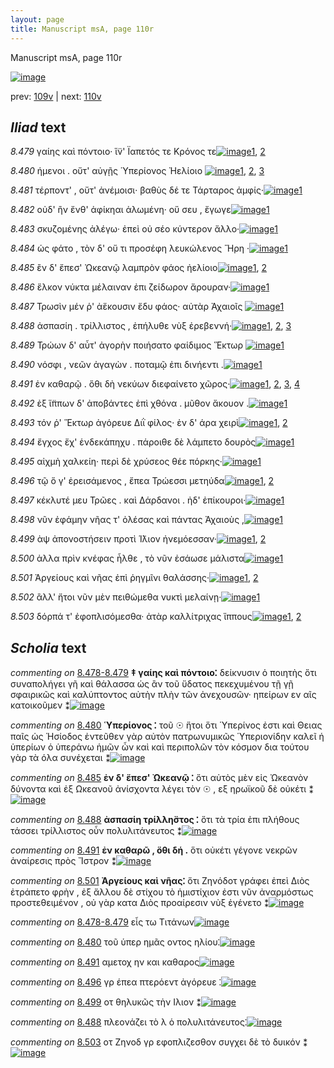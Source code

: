 ```yaml
---
layout: page
title: Manuscript msA, page 110r
---
```


Manuscript msA, page 110r

[![image](http://www.homermultitext.org/iipsrv?OBJ=IIP,1.0&FIF=/project/homer/pyramidal/deepzoom/hmt/vaimg/2017a/VA110RN_0111.tif&WID=100&CVT=JPEG)](http://www.homermultitext.org/ict2/?urn=urn:cite2:hmt:vaimg.2017a:VA110RN_0111)

prev:  [109v](../109v) | next:  [110v](../110v)

## *Iliad* text

*8.479* <a id="8.479"/> γαίης καὶ πόντοιο· ἵ̈ν' Ϊαπετός τε Κρόνος τε[![image](http://www.homermultitext.org/iipsrv?OBJ=IIP,1.0&FIF=/project/homer/pyramidal/deepzoom/hmt/vaimg/2017a/VA110RN_0282.tif&RGN=0.1942,0.2261,0.3734,0.0316&WID=1000&CVT=JPEG)](http://www.homermultitext.org/ict2/?urn=urn:cite2:hmt:vaimg.2017a:VA110RN_0282@0.1942,0.2261,0.3734,0.0316)[1](#msA_8.1), [2](#msA_8.306)

*8.480* <a id="8.480"/> ήμενοι . οὔτ' αὐγῇς Ὑπερίονος 					 Ἠελίοιο 				[![image](http://www.homermultitext.org/iipsrv?OBJ=IIP,1.0&FIF=/project/homer/pyramidal/deepzoom/hmt/vaimg/2017a/VA110RN_0282.tif&RGN=0.1932,0.2472,0.3473,0.0301&WID=1000&CVT=JPEG)](http://www.homermultitext.org/ict2/?urn=urn:cite2:hmt:vaimg.2017a:VA110RN_0282@0.1932,0.2472,0.3473,0.0301)[1](#msA_8.1), [2](#msA_8.307), [3](#msAim_8.2004)

*8.481* <a id="8.481"/> τέρποντ' , οὔτ' ἀνέμοισι· βαθὺς δέ τε Τάρταρος ἀμφίς·[![image](http://www.homermultitext.org/iipsrv?OBJ=IIP,1.0&FIF=/project/homer/pyramidal/deepzoom/hmt/vaimg/2017a/VA110RN_0282.tif&RGN=0.1892,0.2667,0.4384,0.0301&WID=1000&CVT=JPEG)](http://www.homermultitext.org/ict2/?urn=urn:cite2:hmt:vaimg.2017a:VA110RN_0282@0.1892,0.2667,0.4384,0.0301)[1](#msA_8.1)

*8.482* <a id="8.482"/> οὐδ' ἢν ἔνθ' ἀφίκηαι ἀλωμένη· οὔ σευ , ἔγωγε[![image](http://www.homermultitext.org/iipsrv?OBJ=IIP,1.0&FIF=/project/homer/pyramidal/deepzoom/hmt/vaimg/2017a/VA110RN_0282.tif&RGN=0.1922,0.284,0.3984,0.0316&WID=1000&CVT=JPEG)](http://www.homermultitext.org/ict2/?urn=urn:cite2:hmt:vaimg.2017a:VA110RN_0282@0.1922,0.284,0.3984,0.0316)[1](#msA_8.1)

*8.483* <a id="8.483"/> σκυζομένης ἀλέγω· ἐπεὶ οὐ σέο κύντερον ἄλλο·[![image](http://www.homermultitext.org/iipsrv?OBJ=IIP,1.0&FIF=/project/homer/pyramidal/deepzoom/hmt/vaimg/2017a/VA110RN_0282.tif&RGN=0.1932,0.305,0.4144,0.0255&WID=1000&CVT=JPEG)](http://www.homermultitext.org/ict2/?urn=urn:cite2:hmt:vaimg.2017a:VA110RN_0282@0.1932,0.305,0.4144,0.0255)[1](#msA_8.1)

*8.484* <a id="8.484"/> ὡς φάτο , τὸν δ' οὔ τι προσέφη λευκώλενος Ἥρη ·[![image](http://www.homermultitext.org/iipsrv?OBJ=IIP,1.0&FIF=/project/homer/pyramidal/deepzoom/hmt/vaimg/2017a/VA110RN_0282.tif&RGN=0.1902,0.3223,0.4204,0.0308&WID=1000&CVT=JPEG)](http://www.homermultitext.org/ict2/?urn=urn:cite2:hmt:vaimg.2017a:VA110RN_0282@0.1902,0.3223,0.4204,0.0308)[1](#msA_8.1)

*8.485* <a id="8.485"/> ἒν δ' ἔπεσ' Ὠκεανῷ 					λαμπρὸν φάος ἠελίοιο[![image](http://www.homermultitext.org/iipsrv?OBJ=IIP,1.0&FIF=/project/homer/pyramidal/deepzoom/hmt/vaimg/2017a/VA110RN_0282.tif&RGN=0.1792,0.3403,0.4204,0.0308&WID=1000&CVT=JPEG)](http://www.homermultitext.org/ict2/?urn=urn:cite2:hmt:vaimg.2017a:VA110RN_0282@0.1792,0.3403,0.4204,0.0308)[1](#msA_8.308), [2](#msA_8.1)

*8.486* <a id="8.486"/> ἕλκον νύκτα μέλαιναν ἐπι ζείδωρον ἄρουραν·[![image](http://www.homermultitext.org/iipsrv?OBJ=IIP,1.0&FIF=/project/homer/pyramidal/deepzoom/hmt/vaimg/2017a/VA110RN_0282.tif&RGN=0.1912,0.3621,0.4244,0.0308&WID=1000&CVT=JPEG)](http://www.homermultitext.org/ict2/?urn=urn:cite2:hmt:vaimg.2017a:VA110RN_0282@0.1912,0.3621,0.4244,0.0308)[1](#msA_8.1)

*8.487* <a id="8.487"/> Τρωσὶν μέν ῥ' 						 ἀἕκουσιν ἔδυ φάος· αὐτὰρ Ἀχαιοῖς 				[![image](http://www.homermultitext.org/iipsrv?OBJ=IIP,1.0&FIF=/project/homer/pyramidal/deepzoom/hmt/vaimg/2017a/VA110RN_0282.tif&RGN=0.1832,0.3824,0.4414,0.0308&WID=1000&CVT=JPEG)](http://www.homermultitext.org/ict2/?urn=urn:cite2:hmt:vaimg.2017a:VA110RN_0282@0.1832,0.3824,0.4414,0.0308)[1](#msA_8.1)

*8.488* <a id="8.488"/> ἀσπασίη . τρίλλιστος , ἐπήλυθε νὺξ ἐρεβεννή·[![image](http://www.homermultitext.org/iipsrv?OBJ=IIP,1.0&FIF=/project/homer/pyramidal/deepzoom/hmt/vaimg/2017a/VA110RN_0282.tif&RGN=0.1712,0.402,0.4324,0.0308&WID=1000&CVT=JPEG)](http://www.homermultitext.org/ict2/?urn=urn:cite2:hmt:vaimg.2017a:VA110RN_0282@0.1712,0.402,0.4324,0.0308)[1](#msA_8.309), [2](#msA_8.1), [3](#msAint_8.318)

*8.489* <a id="8.489"/> Τρώων δ' αὖτ' ἀγορὴν 					ποιήσατο φαίδιμος Ἕκτωρ 				[![image](http://www.homermultitext.org/iipsrv?OBJ=IIP,1.0&FIF=/project/homer/pyramidal/deepzoom/hmt/vaimg/2017a/VA110RN_0282.tif&RGN=0.1862,0.4207,0.4384,0.0308&WID=1000&CVT=JPEG)](http://www.homermultitext.org/ict2/?urn=urn:cite2:hmt:vaimg.2017a:VA110RN_0282@0.1862,0.4207,0.4384,0.0308)[1](#msA_8.1)

*8.490* <a id="8.490"/> νόσφι , νεῶν ἀγαγὼν . ποταμῷ ἐπι δινήεντι .[![image](http://www.homermultitext.org/iipsrv?OBJ=IIP,1.0&FIF=/project/homer/pyramidal/deepzoom/hmt/vaimg/2017a/VA110RN_0282.tif&RGN=0.1882,0.438,0.3934,0.0308&WID=1000&CVT=JPEG)](http://www.homermultitext.org/ict2/?urn=urn:cite2:hmt:vaimg.2017a:VA110RN_0282@0.1882,0.438,0.3934,0.0308)[1](#msA_8.1)

*8.491* <a id="8.491"/> ἐν καθαρῷ . ὅθι δὴ νεκύων διεφαίνετο χῶρος·[![image](http://www.homermultitext.org/iipsrv?OBJ=IIP,1.0&FIF=/project/homer/pyramidal/deepzoom/hmt/vaimg/2017a/VA110RN_0282.tif&RGN=0.1752,0.4553,0.4404,0.0308&WID=1000&CVT=JPEG)](http://www.homermultitext.org/ict2/?urn=urn:cite2:hmt:vaimg.2017a:VA110RN_0282@0.1752,0.4553,0.4404,0.0308)[1](#msAim_8.315), [2](#msA_8.1), [3](#msA_8.312), [4](#msA_8.310)

*8.492* <a id="8.492"/> ἐξ ἵ̈ππων δ' ἀποβάντες ἐπὶ χθόνα . μῦθον ἄκουον .[![image](http://www.homermultitext.org/iipsrv?OBJ=IIP,1.0&FIF=/project/homer/pyramidal/deepzoom/hmt/vaimg/2017a/VA110RN_0282.tif&RGN=0.1802,0.4756,0.4404,0.0308&WID=1000&CVT=JPEG)](http://www.homermultitext.org/ict2/?urn=urn:cite2:hmt:vaimg.2017a:VA110RN_0282@0.1802,0.4756,0.4404,0.0308)[1](#msA_8.1)

*8.493* <a id="8.493"/> τόν ῥ' Ἕκτωρ ἀγόρευε 						 Διῒ φίλος· ἐν δ' άρα χειρὶ[![image](http://www.homermultitext.org/iipsrv?OBJ=IIP,1.0&FIF=/project/homer/pyramidal/deepzoom/hmt/vaimg/2017a/VA110RN_0282.tif&RGN=0.1612,0.4944,0.4464,0.0316&WID=1000&CVT=JPEG)](http://www.homermultitext.org/ict2/?urn=urn:cite2:hmt:vaimg.2017a:VA110RN_0282@0.1612,0.4944,0.4464,0.0316)[1](#msA_8.1), [2](#msA_8.311)

*8.494* <a id="8.494"/> ἔγχος ἔχ' ἑνδεκάπηχυ . πάροιθε δὲ λάμπετο δουρὸς[![image](http://www.homermultitext.org/iipsrv?OBJ=IIP,1.0&FIF=/project/homer/pyramidal/deepzoom/hmt/vaimg/2017a/VA110RN_0282.tif&RGN=0.1602,0.5147,0.4655,0.0346&WID=1000&CVT=JPEG)](http://www.homermultitext.org/ict2/?urn=urn:cite2:hmt:vaimg.2017a:VA110RN_0282@0.1602,0.5147,0.4655,0.0346)[1](#msA_8.1)

*8.495* <a id="8.495"/> αἰχμὴ χαλκείη· περὶ δὲ χρύσεος θέε πόρκης·[![image](http://www.homermultitext.org/iipsrv?OBJ=IIP,1.0&FIF=/project/homer/pyramidal/deepzoom/hmt/vaimg/2017a/VA110RN_0282.tif&RGN=0.1612,0.5364,0.4515,0.0301&WID=1000&CVT=JPEG)](http://www.homermultitext.org/ict2/?urn=urn:cite2:hmt:vaimg.2017a:VA110RN_0282@0.1612,0.5364,0.4515,0.0301)[1](#msA_8.1)

*8.496* <a id="8.496"/> τῷ ὅ γ' ἐρεισάμενος , ἔπεα Τρώεσσι μετηύδα[![image](http://www.homermultitext.org/iipsrv?OBJ=IIP,1.0&FIF=/project/homer/pyramidal/deepzoom/hmt/vaimg/2017a/VA110RN_0282.tif&RGN=0.1762,0.556,0.4184,0.027&WID=1000&CVT=JPEG)](http://www.homermultitext.org/ict2/?urn=urn:cite2:hmt:vaimg.2017a:VA110RN_0282@0.1762,0.556,0.4184,0.027)[1](#msA_8.1), [2](#msAim_8.316)

*8.497* <a id="8.497"/> κέκλυτέ μευ Τρῶες . 					καὶ Δάρδανοι . ἠδ' 					ἐπίκουροι·[![image](http://www.homermultitext.org/iipsrv?OBJ=IIP,1.0&FIF=/project/homer/pyramidal/deepzoom/hmt/vaimg/2017a/VA110RN_0282.tif&RGN=0.1722,0.5702,0.4484,0.0353&WID=1000&CVT=JPEG)](http://www.homermultitext.org/ict2/?urn=urn:cite2:hmt:vaimg.2017a:VA110RN_0282@0.1722,0.5702,0.4484,0.0353)[1](#msA_8.1)

*8.498* <a id="8.498"/> νῦν ἐφάμην νῆας τ' ὀλέσας καὶ πάντας Ἀχαιοὺς ,[![image](http://www.homermultitext.org/iipsrv?OBJ=IIP,1.0&FIF=/project/homer/pyramidal/deepzoom/hmt/vaimg/2017a/VA110RN_0282.tif&RGN=0.1812,0.592,0.3964,0.0316&WID=1000&CVT=JPEG)](http://www.homermultitext.org/ict2/?urn=urn:cite2:hmt:vaimg.2017a:VA110RN_0282@0.1812,0.592,0.3964,0.0316)[1](#msA_8.1)

*8.499* <a id="8.499"/> ὰψ ἀπονοστήσειν προτὶ Ί̈λιον ἠνεμόεσσαν·[![image](http://www.homermultitext.org/iipsrv?OBJ=IIP,1.0&FIF=/project/homer/pyramidal/deepzoom/hmt/vaimg/2017a/VA110RN_0282.tif&RGN=0.1742,0.6086,0.4084,0.0346&WID=1000&CVT=JPEG)](http://www.homermultitext.org/ict2/?urn=urn:cite2:hmt:vaimg.2017a:VA110RN_0282@0.1742,0.6086,0.4084,0.0346)[1](#msAim_8.317), [2](#msA_8.1)

*8.500* <a id="8.500"/> ἀλλα πρὶν κνέφας ἦλθε , τὸ νῦν ἐσάωσε μάλιστα[![image](http://www.homermultitext.org/iipsrv?OBJ=IIP,1.0&FIF=/project/homer/pyramidal/deepzoom/hmt/vaimg/2017a/VA110RN_0282.tif&RGN=0.1822,0.6281,0.4264,0.0338&WID=1000&CVT=JPEG)](http://www.homermultitext.org/ict2/?urn=urn:cite2:hmt:vaimg.2017a:VA110RN_0282@0.1822,0.6281,0.4264,0.0338)[1](#msA_8.1)

*8.501* <a id="8.501"/> Ἀργείους καὶ νῆας 					ἐπὶ ῥηγμῖνι θαλάσσης·[![image](http://www.homermultitext.org/iipsrv?OBJ=IIP,1.0&FIF=/project/homer/pyramidal/deepzoom/hmt/vaimg/2017a/VA110RN_0282.tif&RGN=0.1652,0.6476,0.4054,0.0316&WID=1000&CVT=JPEG)](http://www.homermultitext.org/ict2/?urn=urn:cite2:hmt:vaimg.2017a:VA110RN_0282@0.1652,0.6476,0.4054,0.0316)[1](#msA_8.1), [2](#msA_8.313)

*8.502* <a id="8.502"/> ἂλλ' ἤτοι νῦν μὲν πειθώμεθα νυκτὶ μελαίνῃ·[![image](http://www.homermultitext.org/iipsrv?OBJ=IIP,1.0&FIF=/project/homer/pyramidal/deepzoom/hmt/vaimg/2017a/VA110RN_0282.tif&RGN=0.1782,0.6657,0.4254,0.0293&WID=1000&CVT=JPEG)](http://www.homermultitext.org/ict2/?urn=urn:cite2:hmt:vaimg.2017a:VA110RN_0282@0.1782,0.6657,0.4254,0.0293)[1](#msA_8.1)

*8.503* <a id="8.503"/> δόρπά τ' ἐφοπλισόμεσθα· ἀτὰρ καλλίτριχας ἵππους[![image](http://www.homermultitext.org/iipsrv?OBJ=IIP,1.0&FIF=/project/homer/pyramidal/deepzoom/hmt/vaimg/2017a/VA110RN_0282.tif&RGN=0.1732,0.6867,0.4575,0.0368&WID=1000&CVT=JPEG)](http://www.homermultitext.org/ict2/?urn=urn:cite2:hmt:vaimg.2017a:VA110RN_0282@0.1732,0.6867,0.4575,0.0368)[1](#msAint_8.319), [2](#msA_8.1)

## *Scholia* text

*commenting on* [8.478-8.479](#8.478-8.479)  <a id="msA_8.305"/> **‡ γαίης καὶ πόντοιο⁚** δείκνυσιν ὁ ποιητὴς ὅτι συναπολήγει γῆ καὶ θάλασσα ὡς ἂν τοῦ ὕδατος πεκεχυμένου τῇ γῇ σφαιρικῶς καὶ καλύπτοντος αὐτὴν πλὴν τῶν ἀνεχουσῶν· ηπείρων εν αῖς κατοικοῦμεν ⁑[![image](http://www.homermultitext.org/iipsrv?OBJ=IIP,1.0&FIF=/project/homer/pyramidal/deepzoom/hmt/vaimg/2017a/VA110RN_0282.tif&RGN=0.1837,0.1131,0.6323,0.0405&WID=1000&CVT=JPEG)](http://www.homermultitext.org/ict2/?urn=urn:cite2:hmt:vaimg.2017a:VA110RN_0282@0.1837,0.1131,0.6323,0.0405)

*commenting on* [8.480](#8.480)  <a id="msA_8.307"/> **Ὑπερίονος ⁚** τοῦ ☉ ἥτοι ὅτι Ὑπερίνος ἐστι καὶ Θειας παῖς ὡς Ἡσίοδος ἐντεῦθεν γὰρ αὐτὸν πατρωνυμικῶς Ὑπεριονίδην καλεῖ ἡ ὑπερίων ὁ ὑπεράνω ἡμῶν ὧν καὶ καὶ περιπολῶν τὸν κόσμον δια τούτου γὰρ τὰ όλα συνέχεται ⁑[![image](http://www.homermultitext.org/iipsrv?OBJ=IIP,1.0&FIF=/project/homer/pyramidal/deepzoom/hmt/vaimg/2017a/VA110RN_0282.tif&RGN=0.1887,0.1838,0.6381,0.0416&WID=1000&CVT=JPEG)](http://www.homermultitext.org/ict2/?urn=urn:cite2:hmt:vaimg.2017a:VA110RN_0282@0.1887,0.1838,0.6381,0.0416)

*commenting on* [8.485](#8.485)  <a id="msA_8.308"/> **ἐν δ' ἕπεσ' Ὠκεανῷ ⁚** ὅτι αὐτὸς μὲν εἰς Ὠκεανὸν δύνοντα καὶ ἐξ Ωκεανοῦ ἀνίσχοντα λέγει τὸν ☉ , εξ ηρωϊκοῦ δὲ οὐκέτι ⁑[![image](http://www.homermultitext.org/iipsrv?OBJ=IIP,1.0&FIF=/project/homer/pyramidal/deepzoom/hmt/vaimg/2017a/VA110RN_0282.tif&RGN=0.6275,0.3514,0.2061,0.0594&WID=1000&CVT=JPEG)](http://www.homermultitext.org/ict2/?urn=urn:cite2:hmt:vaimg.2017a:VA110RN_0282@0.6275,0.3514,0.2061,0.0594)

*commenting on* [8.488](#8.488)  <a id="msA_8.309"/> **ἀσπασίη τρίλλη̈στος ⁚** ὅτι τὰ τρία ἐπι πλήθους τάσσει τρίλλιστος οὖν πολυλιτάνευτος ⁑[![image](http://www.homermultitext.org/iipsrv?OBJ=IIP,1.0&FIF=/project/homer/pyramidal/deepzoom/hmt/vaimg/2017a/VA110RN_0282.tif&RGN=0.639,0.4112,0.1855,0.043&WID=1000&CVT=JPEG)](http://www.homermultitext.org/ict2/?urn=urn:cite2:hmt:vaimg.2017a:VA110RN_0282@0.639,0.4112,0.1855,0.043)

*commenting on* [8.491](#8.491)  <a id="msA_8.310"/> **ἐν καθαρῶ , ὅθι δή .** ὅτι οὐκέτι γέγονε νεκρῶν ἀναίρεσις πρὸς Ἴστρον ⁑[![image](http://www.homermultitext.org/iipsrv?OBJ=IIP,1.0&FIF=/project/homer/pyramidal/deepzoom/hmt/vaimg/2017a/VA110RN_0282.tif&RGN=0.6548,0.4484,0.1789,0.0314&WID=1000&CVT=JPEG)](http://www.homermultitext.org/ict2/?urn=urn:cite2:hmt:vaimg.2017a:VA110RN_0282@0.6548,0.4484,0.1789,0.0314)

*commenting on* [8.501](#8.501)  <a id="msA_8.313"/> **Ἀργείους καὶ νῆας⁚** ὅτι Ζηνόδοτ γράφει ἐπεὶ Διὸς ἐτράπετο φρὴν , ἐξ ἄλλου δὲ στίχου τὸ ἡμιστίχιον ἐστι νῦν ἀναρμόστως προστεθειμένον , οὐ γὰρ κατα Διὸς προαίρεσιν νὺξ ἐγένετο ⁑[![image](http://www.homermultitext.org/iipsrv?OBJ=IIP,1.0&FIF=/project/homer/pyramidal/deepzoom/hmt/vaimg/2017a/VA110RN_0282.tif&RGN=0.1692,0.7228,0.6296,0.0503&WID=1000&CVT=JPEG)](http://www.homermultitext.org/ict2/?urn=urn:cite2:hmt:vaimg.2017a:VA110RN_0282@0.1692,0.7228,0.6296,0.0503)

*commenting on* [8.478-8.479](#8.478-8.479)  <a id="msAim_8.314.comment"/> εἷς τω Τιτάνων[![image](http://www.homermultitext.org/iipsrv?OBJ=IIP,1.0&FIF=/project/homer/pyramidal/deepzoom/hmt/vaimg/2017a/VA110RN_0282.tif&RGN=0.5736,0.2352,0.0681,0.0218&WID=1000&CVT=JPEG)](http://www.homermultitext.org/ict2/?urn=urn:cite2:hmt:vaimg.2017a:VA110RN_0282@0.5736,0.2352,0.0681,0.0218)

*commenting on* [8.480](#8.480)  <a id="msAim_8.2004.comment"/> τοῦ ὑπερ ημᾶς οντος ηλίου⁚[![image](http://www.homermultitext.org/iipsrv?OBJ=IIP,1.0&FIF=/project/homer/pyramidal/deepzoom/hmt/vaimg/2017a/VA110RN_0282.tif&RGN=0.5495,0.2547,0.0791,0.0218&WID=1000&CVT=JPEG)](http://www.homermultitext.org/ict2/?urn=urn:cite2:hmt:vaimg.2017a:VA110RN_0282@0.5495,0.2547,0.0791,0.0218)

*commenting on* [8.491](#8.491)  <a id="msAim_8.315.comment"/> αμετοχ ην και καθαρος[![image](http://www.homermultitext.org/iipsrv?OBJ=IIP,1.0&FIF=/project/homer/pyramidal/deepzoom/hmt/vaimg/2017a/VA110RN_0282.tif&RGN=0.6096,0.4613,0.046,0.0263&WID=1000&CVT=JPEG)](http://www.homermultitext.org/ict2/?urn=urn:cite2:hmt:vaimg.2017a:VA110RN_0282@0.6096,0.4613,0.046,0.0263)

*commenting on* [8.496](#8.496)  <a id="msAim_8.316.comment"/> γρ έπεα πτερόεντ ἀγόρευε ⁚[![image](http://www.homermultitext.org/iipsrv?OBJ=IIP,1.0&FIF=/project/homer/pyramidal/deepzoom/hmt/vaimg/2017a/VA110RN_0282.tif&RGN=0.5816,0.5552,0.0661,0.0248&WID=1000&CVT=JPEG)](http://www.homermultitext.org/ict2/?urn=urn:cite2:hmt:vaimg.2017a:VA110RN_0282@0.5816,0.5552,0.0661,0.0248)

*commenting on* [8.499](#8.499)  <a id="msAim_8.317.comment"/> οτ θηλυκῶς τὴν Ιλιον ⁑[![image](http://www.homermultitext.org/iipsrv?OBJ=IIP,1.0&FIF=/project/homer/pyramidal/deepzoom/hmt/vaimg/2017a/VA110RN_0282.tif&RGN=0.5796,0.6236,0.0911,0.0188&WID=1000&CVT=JPEG)](http://www.homermultitext.org/ict2/?urn=urn:cite2:hmt:vaimg.2017a:VA110RN_0282@0.5796,0.6236,0.0911,0.0188)

*commenting on* [8.488](#8.488)  <a id="msAint_8.318.comment"/> πλεονάζει τὸ λ ὁ πολυλιτάνευτος⁚[![image](http://www.homermultitext.org/iipsrv?OBJ=IIP,1.0&FIF=/project/homer/pyramidal/deepzoom/hmt/vaimg/2017a/VA110RN_0282.tif&RGN=0.1201,0.4057,0.0691,0.0301&WID=1000&CVT=JPEG)](http://www.homermultitext.org/ict2/?urn=urn:cite2:hmt:vaimg.2017a:VA110RN_0282@0.1201,0.4057,0.0691,0.0301)

*commenting on* [8.503](#8.503)  <a id="msAint_8.319.comment"/> οτ Ζηνοδ γρ εφοπλιζεσθον συγχει δὲ τὸ δυικόν ⁑[![image](http://www.homermultitext.org/iipsrv?OBJ=IIP,1.0&FIF=/project/homer/pyramidal/deepzoom/hmt/vaimg/2017a/VA110RN_0282.tif&RGN=0.1221,0.6799,0.0631,0.0398&WID=1000&CVT=JPEG)](http://www.homermultitext.org/ict2/?urn=urn:cite2:hmt:vaimg.2017a:VA110RN_0282@0.1221,0.6799,0.0631,0.0398)
